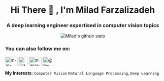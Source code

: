 <h1 align="center"> Hi There 👋 , I'm Milad Farzalizadeh </h1>
<h3 align="center">A deep learning engineer expertised in computer vision topics</h3>

<div align="center">
  <img src="https://github-readme-stats.vercel.app/api?username=miladfa7&show_icons=true&theme=solarized-dark" alt="Milad's github stats">
</div>

<h3 align="left">You can also follow me on:</h3>
<p align="left">
<a href="https://linkedin.com/in/milad-farzalizadeh/" target="blank"><img align="center" src="https://raw.githubusercontent.com/rahuldkjain/github-profile-readme-generator/master/src/images/icons/Social/linked-in-alt.svg" alt="m-m-moghadam/" height="30" width="40" /></a>
<a href="https://huggingface.co/miladfa7" target="_blank">
  <img align="center" src="https://huggingface.co/front/assets/huggingface_logo-noborder.svg" alt="Hugging Face" height="30" width="30" />
</a>
<a href="https://kaggle.com/miladfa7" target="blank"><img align="center" src="https://raw.githubusercontent.com/rahuldkjain/github-profile-readme-generator/master/src/images/icons/Social/kaggle.svg" alt="masouduut94" height="30" width="40" /></a>
<a href="https://medium.com/@m_farzalizadeh" target="blank"><img align="center" src="https://raw.githubusercontent.com/rahuldkjain/github-profile-readme-generator/master/src/images/icons/Social/medium.svg" alt="@m-m-moghadam" height="30" width="40" /></a>




<!-- 🔎 &nbsp;&nbsp;  I am currently work at TVConal, Singapore as Deep Learning Engineer (Full-Time). -->

**My Interests:** `Computer Vision` `Natural Language Processing`, `Deep Learning`
